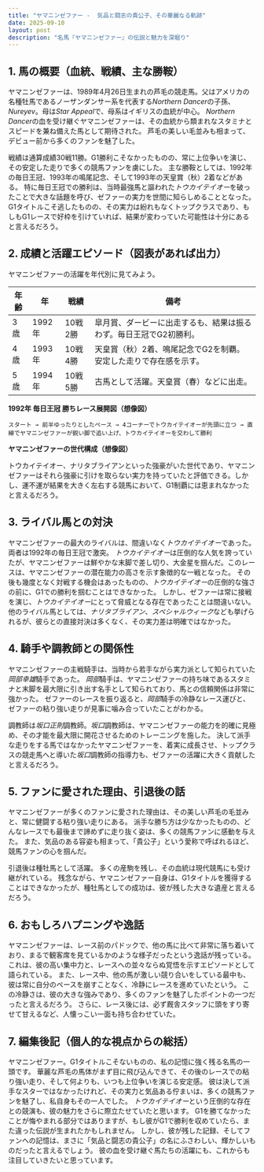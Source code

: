 ```yaml
---
title: "ヤマニンゼファー -  気品と闘志の貴公子、その華麗なる軌跡"
date: 2025-09-10
layout: post
description: "名馬『ヤマニンゼファー』の伝説と魅力を深堀り"
---
```


## 1. 馬の概要（血統、戦績、主な勝鞍）

ヤマニンゼファーは、1989年4月26日生まれの芦毛の競走馬。父はアメリカの名種牡馬であるノーザンダンサー系を代表する*Northern Dancer*の子孫、*Nureyev*。母は*Star Appeal*で、母系はイギリスの血統が中心。  *Northern Dancer*の血を受け継ぐヤマニンゼファーは、その血統から類まれなスタミナとスピードを兼ね備えた馬として期待された。  芦毛の美しい毛並みも相まって、デビュー前から多くのファンを魅了した。

戦績は通算成績30戦11勝。G1勝利こそなかったものの、常に上位争いを演じ、その安定した走りで多くの競馬ファンを虜にした。  主な勝鞍としては、1992年の毎日王冠、1993年の鳴尾記念、そして1993年の天皇賞（秋）2着などがある。  特に毎日王冠での勝利は、当時最強馬と謳われた*トウカイテイオー*を破ったことで大きな話題を呼び、ゼファーの実力を世間に知らしめることとなった。  G1タイトルこそ逃したものの、その実力は紛れもなくトップクラスであり、もしもG1レースで好枠を引けていれば、結果が変わっていた可能性は十分にあると言えるだろう。

## 2. 成績と活躍エピソード（図表があれば出力）

ヤマニンゼファーの活躍を年代別に見てみよう。

| 年齢 | 年     | 戦績       | 備考                                                                     |
|------|---------|------------|-----------------------------------------------------------------------------|
| 3歳   | 1992年 | 10戦2勝    | 皐月賞、ダービーに出走するも、結果は振るわず。毎日王冠でG2初勝利。             |
| 4歳   | 1993年 | 10戦4勝    | 天皇賞（秋）2着、鳴尾記念でG2を制覇。安定した走りで存在感を示す。              |
| 5歳   | 1994年 | 10戦5勝    |  古馬として活躍。天皇賞（春）などに出走。                               |


**1992年 毎日王冠 勝ちレース展開図（想像図）**

```
スタート → 前半ゆったりとしたペース → 4コーナーでトウカイテイオーが先頭に立つ → 直線でヤマニンゼファーが鋭い脚で追い上げ、トウカイテイオーを交わして勝利
```

**ヤマニンゼファーの世代構成（想像図）**

トウカイテイオー、ナリタブライアンといった強豪がいた世代であり、ヤマニンゼファーはそれら強豪に引けを取らない実力を持っていたと評価できる。しかし、運不運が結果を大きく左右する競馬において、G1制覇には恵まれなかったと言えるだろう。


## 3. ライバル馬との対決

ヤマニンゼファーの最大のライバルは、間違いなく*トウカイテイオー*であった。  両者は1992年の毎日王冠で激突。  *トウカイテイオー*は圧倒的な人気を誇っていたが、ヤマニンゼファーは鮮やかな末脚で差し切り、大金星を掴んだ。このレースは、ヤマニンゼファーの潜在能力の高さを示す象徴的な一戦となった。  その後も幾度となく対戦する機会はあったものの、*トウカイテイオー*の圧倒的な強さの前に、G1での勝利を掴むことはできなかった。  しかし、ゼファーは常に接戦を演じ、*トウカイテイオー*にとって脅威となる存在であったことは間違いない。  他のライバル馬としては、*ナリタブライアン*、*スペシャルウィーク*なども挙げられるが、彼らとの直接対決は多くなく、その実力差は明確ではなかった。

## 4. 騎手や調教師との関係性

ヤマニンゼファーの主戦騎手は、当時から若手ながら実力派として知られていた*岡部幸雄*騎手であった。  *岡部*騎手は、ヤマニンゼファーの持ち味であるスタミナと末脚を最大限に引き出す名手として知られており、馬との信頼関係は非常に強かった。  ゼファーのレースを振り返ると、*岡部*騎手の冷静なレース運びと、ゼファーの粘り強い走りが見事に噛み合っていたことがわかる。

調教師は*坂口正則*調教師。*坂口*調教師は、ヤマニンゼファーの能力を的確に見極め、その才能を最大限に開花させるためのトレーニングを施した。  決して派手な走りをする馬ではなかったヤマニンゼファーを、着実に成長させ、トップクラスの競走馬へと導いた*坂口*調教師の指導力も、ゼファーの活躍に大きく貢献したと言えるだろう。

## 5. ファンに愛された理由、引退後の話

ヤマニンゼファーが多くのファンに愛された理由は、その美しい芦毛の毛並みと、常に健闘する粘り強い走りにある。  派手な勝ち方は少なかったものの、どんなレースでも最後まで諦めずに走り抜く姿は、多くの競馬ファンに感動を与えた。  また、気品のある容姿も相まって、「貴公子」という愛称で呼ばれるほど、競馬ファンの心を掴んだ。

引退後は種牡馬として活躍。  多くの産駒を残し、その血統は現代競馬にも受け継がれている。  残念ながら、ヤマニンゼファー自身は、G1タイトルを獲得することはできなかったが、種牡馬としての成功は、彼が残した大きな遺産と言えるだろう。


## 6. おもしろハプニングや逸話

ヤマニンゼファーは、レース前のパドックで、他の馬に比べて非常に落ち着いており、まるで観客席を見ているかのような様子だったという逸話が残っている。  これは、彼の高い集中力と、レースへの並々ならぬ覚悟を示すエピソードとして語られている。  また、レース中、他の馬が激しい競り合いをしている最中も、彼は常に自分のペースを崩すことなく、冷静にレースを進めていたという。  この冷静さは、彼の大きな強みであり、多くのファンを魅了したポイントの一つだったと言えるだろう。  さらに、レース後には、必ず厩舎スタッフに頭をすり寄せて甘えるなど、人懐っこい一面も持ち合わせていた。


## 7. 編集後記（個人的な視点からの総括）

ヤマニンゼファー。G1タイトルこそないものの、私の記憶に強く残る名馬の一頭です。  華麗な芦毛の馬体がまず目に飛び込んできて、その後のレースでの粘り強い走り、そして何よりも、いつも上位争いを演じる安定感。  彼は決して派手なスターではなかったけれど、その実力と気品ある佇まいは、多くの競馬ファンを魅了し、私自身もその一人でした。  *トウカイテイオー*という圧倒的な存在との競演も、彼の魅力をさらに際立たせていたと思います。  G1を勝てなかったことが悔やまれる部分ではありますが、もし彼がG1で勝利を収めていたら、また違った伝説が生まれたかもしれません。  しかし、彼が残した記録、そしてファンへの記憶は、まさに「気品と闘志の貴公子」の名にふさわしい、輝かしいものだったと言えるでしょう。  彼の血を受け継ぐ馬たちの活躍にも、これからも注目していきたいと思っています。
